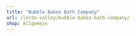 ```yaml
---
title: "Bubble Babez Bath Company"
url: /lords-valley/bubble-babez-bath-company/
shop: Allgemein
---
```

